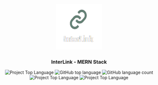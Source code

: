 <h1 align="center">
	<img alt="Discord logo" src="https://github.com/atthmew/interlink-mern/blob/main/frontend/screenshots/logo.png" height="150px" width="150px" />
</h1>

<h3 align="center">
  InterLink - MERN Stack 
</h3>

<p align="center"></p>

<p align="center">
  <img alt="Project Top Language" src="https://img.shields.io/badge/98.2%25-yellow?style=for-the-badge&logo=javascript&label=JavaScript&labelColor=black">
  <img alt="GitHub top language" src="https://img.shields.io/github/languages/top/atthmew/interlink-mern">
  <img alt="GitHub language count" src="https://img.shields.io/github/languages/count/atthmew/interlink-mern">
  <img alt="Project Top Language" src="https://img.shields.io/github/last-commit/atthmew/interlink-mern">
  <img alt="Project Top Language" src="https://img.shields.io/github/last-commit/atthmew/interlink-mern">
</p>
